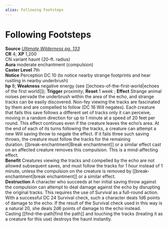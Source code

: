 ```yaml
---
alias: Following Footsteps
---
```


# Following Footsteps

**Source** [_Ultimate Wilderness pg. 133_](http://paizo.com/products/btpy9ujo)  
**CR** 4; **XP** 1,200  
CN variant haunt (20-ft. radius)  
**Aura** moderate enchantment (compulsion)  
**Caster Level** 7th  
**Notice** Perception DC 10 (to notice nearby strange footprints and hear rustling in nearby underbrush)  
**hp** 8; **Weakness** negative energy (see [[echoes-of-the-first-world|echoes of the first world]]); **Trigger** proximity; **Reset** 1 week  ;
**Effect** Strange animal noises pervade the underbrush within the area of the echo, and strange tracks can be easily discovered. Non-fey viewing the tracks are fascinated by them and are compelled to follow (DC 16 Will negates). Each creature that fails this save follows a different set of tracks only it can perceive, moving in a random direction for up to 1 minute at a speed of 20 feet per round. This effect continues even if the creature leaves the echo’s area. At the end of each of its turns following the tracks, a creature can attempt a new Will saving throw to negate the effect. If it fails three such saving throws, the creature must follow the tracks for the remaining duration. [[break-enchantment|Break enchantment]] or a similar effect cast on an affected creature removes this compulsion. This is a mind-affecting effect.  
**Benefit** Creatures viewing the tracks and compelled by the echo are not allowed subsequent saves, and must follow the tracks for 1 hour instead of 1 minute, unless the compulsion on the creature is removed by [[break-enchantment|break enchantment]] or a similar effect.  
**Destruction** A character who succeeds at her initial saving throw against the compulsion can attempt to deal damage against the echo by disrupting the original tracks. This requires the use of Survival as a full-round action. With a successful DC 24 Survival check, such a character deals 1d6 points of damage to the echo. If the result of the Survival check used in this way is a natural 20, she deals 2d6 points of damage to the echo instead. Casting [[find-the-path|find the path]] and touching the tracks (treating it as a creature for this use) destroys the haunt instantly.
